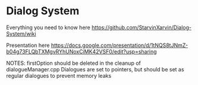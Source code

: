 # Dialog System

Everything you need to know here https://github.com/StarvinXarvin/Dialog-System/wiki

Presentation here https://docs.google.com/presentation/d/1tNQS8tJNmZ-b04g73FLQbTXMgvRYhUNoxCiMK42VSF0/edit?usp=sharing

NOTES: firstOption should be deleted in the cleanup of dialogueManager.cpp
       Dialogues are set to pointers, but should be set as regular dialogues to prevent memory leaks
      
      
 
